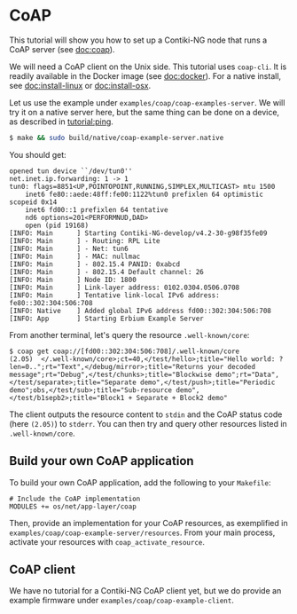 # CoAP

This tutorial will show you how to set up a Contiki-NG node that runs a CoAP server (see [doc:coap]).

We will need a CoAP client on the Unix side.
This tutorial uses `coap-cli`.
It is readily available in the Docker image (see [doc:docker]).
For a native install, see [doc:install-linux] or [doc:install-osx].

Let us use the example under `examples/coap/coap-examples-server`.
We will try it on a native server here, but the same thing can be done on a device, as described in [tutorial:ping].
```bash
$ make && sudo build/native/coap-example-server.native
```

You should get:
```
opened tun device ``/dev/tun0''
net.inet.ip.forwarding: 1 -> 1
tun0: flags=8851<UP,POINTOPOINT,RUNNING,SIMPLEX,MULTICAST> mtu 1500
	inet6 fe80::aede:48ff:fe00:1122%tun0 prefixlen 64 optimistic scopeid 0x14 
	inet6 fd00::1 prefixlen 64 tentative 
	nd6 options=201<PERFORMNUD,DAD>
	open (pid 19168)
[INFO: Main      ] Starting Contiki-NG-develop/v4.2-30-g98f35fe09
[INFO: Main      ] - Routing: RPL Lite
[INFO: Main      ] - Net: tun6
[INFO: Main      ] - MAC: nullmac
[INFO: Main      ] - 802.15.4 PANID: 0xabcd
[INFO: Main      ] - 802.15.4 Default channel: 26
[INFO: Main      ] Node ID: 1800
[INFO: Main      ] Link-layer address: 0102.0304.0506.0708
[INFO: Main      ] Tentative link-local IPv6 address: fe80::302:304:506:708
[INFO: Native    ] Added global IPv6 address fd00::302:304:506:708
[INFO: App       ] Starting Erbium Example Server
```

From another terminal, let's query the resource `.well-known/core`:
```
$ coap get coap://[fd00::302:304:506:708]/.well-known/core
(2.05)  </.well-known/core>;ct=40,</test/hello>;title="Hello world: ?len=0..";rt="Text",</debug/mirror>;title="Returns your decoded message";rt="Debug",</test/chunks>;title="Blockwise demo";rt="Data",</test/separate>;title="Separate demo",</test/push>;title="Periodic demo";obs,</test/sub>;title="Sub-resource demo",</test/b1sepb2>;title="Block1 + Separate + Block2 demo"
```

The client outputs the resource content to `stdin` and the CoAP status code (here `(2.05)`) to `stderr`.
You can then try and query other resources listed in `.well-known/core`.

## Build your own CoAP application

To build your own CoAP application, add the following to your `Makefile`:
```
# Include the CoAP implementation
MODULES += os/net/app-layer/coap
```

Then, provide an implementation for your CoAP resources, as exemplified in `examples/coap/coap-example-server/resources`.
From your main process, activate your resources with `coap_activate_resource`.

## CoAP client

We have no tutorial for a Contiki-NG CoAP client yet, but we do provide an example firmware under `examples/coap/coap-example-client`.

[tutorial:ping]: /doc/tutorials/IPv6-ping
[doc:coap]: /doc/programming/CoAP
[doc:docker]: /doc/getting-started/Docker
[doc:install-linux]: /doc/getting-started/Toolchain-installation-on-Linux
[doc:install-osx]: /doc/getting-started/Toolchain-installation-on-macOS
